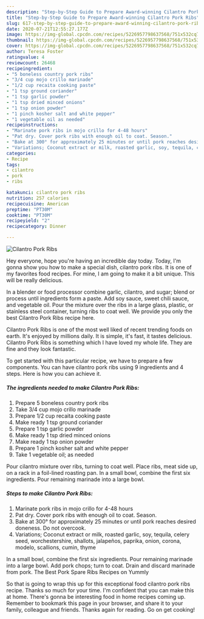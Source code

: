 ```yaml
---
description: "Step-by-Step Guide to Prepare Award-winning Cilantro Pork Ribs"
title: "Step-by-Step Guide to Prepare Award-winning Cilantro Pork Ribs"
slug: 617-step-by-step-guide-to-prepare-award-winning-cilantro-pork-ribs
date: 2020-07-21T12:55:27.177Z
image: https://img-global.cpcdn.com/recipes/5226957798637568/751x532cq70/cilantro-pork-ribs-recipe-main-photo.jpg
thumbnail: https://img-global.cpcdn.com/recipes/5226957798637568/751x532cq70/cilantro-pork-ribs-recipe-main-photo.jpg
cover: https://img-global.cpcdn.com/recipes/5226957798637568/751x532cq70/cilantro-pork-ribs-recipe-main-photo.jpg
author: Teresa Foster
ratingvalue: 4
reviewcount: 26468
recipeingredient:
- "5 boneless country pork ribs"
- "3/4 cup mojo crillo marinade"
- "1/2 cup recaita cooking paste"
- "1 tsp ground coriander"
- "1 tsp garlic powder"
- "1 tsp dried minced onions"
- "1 tsp onion powder"
- "1 pinch kosher salt and white pepper"
- "1 vegetable oil as needed"
recipeinstructions:
- "Marinate pork ribs in mojo crillo for 4-48 hours"
- "Pat dry. Cover pork ribs with enough oil to coat. Season."
- "Bake at 300° for approximately 25 minutes or until pork reaches desired doneness. Do not overcook."
- "Variations; Coconut extract or milk, roasted garlic, soy, tequila, celery seed, worchestershire, shallots, jalapeños, paprika, onion, corona, modelo, scallions, cumin, thyme"
categories:
- Recipe
tags:
- cilantro
- pork
- ribs

katakunci: cilantro pork ribs 
nutrition: 257 calories
recipecuisine: American
preptime: "PT30M"
cooktime: "PT30M"
recipeyield: "2"
recipecategory: Dinner

---
```



![Cilantro Pork Ribs](https://img-global.cpcdn.com/recipes/5226957798637568/751x532cq70/cilantro-pork-ribs-recipe-main-photo.jpg)

Hey everyone, hope you're having an incredible day today. Today, I'm gonna show you how to make a special dish, cilantro pork ribs. It is one of my favorites food recipes. For mine, I am going to make it a bit unique. This will be really delicious.

In a blender or food processor combine garlic, cilantro, and sugar; blend or process until ingredients form a paste. Add soy sauce, sweet chili sauce, and vegetable oil. Pour the mixture over the ribs in a large glass, plastic, or stainless steel container, turning ribs to coat well. We provide you only the best Cilantro Pork Ribs recipe here.

Cilantro Pork Ribs is one of the most well liked of recent trending foods on earth. It's enjoyed by millions daily. It is simple, it's fast, it tastes delicious. Cilantro Pork Ribs is something which I have loved my whole life. They are fine and they look fantastic.


To get started with this particular recipe, we have to prepare a few components. You can have cilantro pork ribs using 9 ingredients and 4 steps. Here is how you can achieve it.

<!--inarticleads1-->

##### The ingredients needed to make Cilantro Pork Ribs:

1. Prepare 5 boneless country pork ribs
1. Take 3/4 cup mojo crillo marinade
1. Prepare 1/2 cup recaita cooking paste
1. Make ready 1 tsp ground coriander
1. Prepare 1 tsp garlic powder
1. Make ready 1 tsp dried minced onions
1. Make ready 1 tsp onion powder
1. Prepare 1 pinch kosher salt and white pepper
1. Take 1 vegetable oil; as needed


Pour cilantro mixture over ribs, turning to coat well. Place ribs, meat side up, on a rack in a foil-lined roasting pan. In a small bowl, combine the first six ingredients. Pour remaining marinade into a large bowl. 

<!--inarticleads2-->

##### Steps to make Cilantro Pork Ribs:

1. Marinate pork ribs in mojo crillo for 4-48 hours
1. Pat dry. Cover pork ribs with enough oil to coat. Season.
1. Bake at 300° for approximately 25 minutes or until pork reaches desired doneness. Do not overcook.
1. Variations; Coconut extract or milk, roasted garlic, soy, tequila, celery seed, worchestershire, shallots, jalapeños, paprika, onion, corona, modelo, scallions, cumin, thyme


In a small bowl, combine the first six ingredients. Pour remaining marinade into a large bowl. Add pork chops; turn to coat. Drain and discard marinade from pork. The Best Pork Spare Ribs Recipes on Yummly 

So that is going to wrap this up for this exceptional food cilantro pork ribs recipe. Thanks so much for your time. I'm confident that you can make this at home. There's gonna be interesting food in home recipes coming up. Remember to bookmark this page in your browser, and share it to your family, colleague and friends. Thanks again for reading. Go on get cooking!
